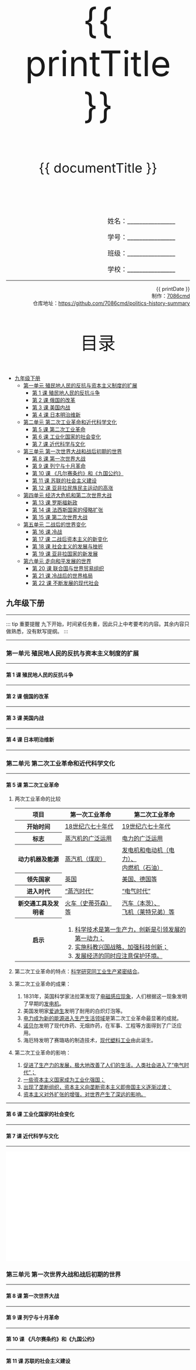 
  <style>
  #title {
    padding-top: 40%;
    font-size: 96px;
  }

  #subtitle {
    font-size: 36px;
    padding-top: 18%;
  }

  #ending {
    padding-top: 60%;
    font-size: 48px;
    padding-bottom: 12%;
  }

  .center {
    text-align: center;
  }
  .right {
    text-align: right;
  }

  #inform {
    padding-right: 8%;
    font-size: 18px;
  }

  #allinform {
    padding-top: 18%;
  }

  .topic {
    padding-top: 12%;
    padding-bottom: 8%;
    font-size: 48px;
  }
</style>
<div class="center">
  <div id="title">{{ printTitle }}</div>
  <div id="subtitle" v-if="documentTitle !== printTitle">{{ documentTitle }}</div>
</div>
<div class="right" id="allinform">
  <p id="inform">姓名：________________</p>
  <p id="inform">学号：________________</p>
  <p id="inform">班级：________________</p>
  <p id="inform">学校：________________</p>

  <hr />
  <div>
    {{ printDate }}<br />
    制作：<a href="https://github.com/7086cmd/">7086cmd</a><br />
    仓库地址：<a href="https://github.com/7086cmd/politics-history-summary"
      >https://github.com/7086cmd/politics-history-summary</a
    >
  </div>
</div>


<div class="divider_top"></div>

<div class="divider_top"></div>

<div class="center">
  <div class="topic">目录</div>
</div>

  - [九年级下册](#九年级下册)<br>
    - [第一单元 殖民地人民的反抗与资本主义制度的扩展](#第一单元-殖民地人民的反抗与资本主义制度的扩展)<br>
      - [第 1 课 殖民地人民的反抗斗争](#第-1-课-殖民地人民的反抗斗争)<br>
      - [第 2 课 俄国的改革](#第-2-课-俄国的改革)<br>
      - [第 3 课 美国内战](#第-3-课-美国内战)<br>
      - [第 4 课 日本明治维新](#第-4-课-日本明治维新)<br>
    - [第二单元 第二次工业革命和近代科学文化](#第二单元-第二次工业革命和近代科学文化)<br>
      - [第 5 课 第二次工业革命](#第-5-课-第二次工业革命)<br>
      - [第 6 课 工业化国家的社会变化](#第-6-课-工业化国家的社会变化)<br>
      - [第 7 课 近代科学与文化](#第-7-课-近代科学与文化)<br>
    - [第三单元 第一次世界大战和战后初期的世界](#第三单元-第一次世界大战和战后初期的世界)<br>
      - [第 8 课 第一次世界大战](#第-8-课-第一次世界大战)<br>
      - [第 9 课 列宁与十月革命](#第-9-课-列宁与十月革命)<br>
      - [第 10 课 《凡尔赛条约》和《九国公约》](#第-10-课-《凡尔赛条约》和《九国公约》)<br>
      - [第 11 课 苏联的社会主义建设](#第-11-课-苏联的社会主义建设)<br>
      - [第 12 课 亚非拉民族民主运动的高涨](#第-12-课-亚非拉民族民主运动的高涨)<br>
    - [第四单元 经济大危机和第二次世界大战](#第四单元-经济大危机和第二次世界大战)<br>
      - [第 13 课 罗斯福新政](#第-13-课-罗斯福新政)<br>
      - [第 14 课 法西斯国家的侵略扩张](#第-14-课-法西斯国家的侵略扩张)<br>
      - [第 15 课 第二次世界大战](#第-15-课-第二次世界大战)<br>
    - [第五单元 二战后的世界变化](#第五单元-二战后的世界变化)<br>
      - [第 16 课 冷战](#第-16-课-冷战)<br>
      - [第 17 课 二战后资本主义的新变化](#第-17-课-二战后资本主义的新变化)<br>
      - [第 18 课 社会主义的发展与挫折](#第-18-课-社会主义的发展与挫折)<br>
      - [第 19 课 亚非拉国家的新发展](#第-19-课-亚非拉国家的新发展)<br>
    - [第六单元 走向和平发展的世界](#第六单元-走向和平发展的世界)<br>
      - [第 20 课 联合国与世界贸易组织](#第-20-课-联合国与世界贸易组织)<br>
      - [第 21 课 冷战后的世界格局](#第-21-课-冷战后的世界格局)<br>
      - [第 22 课 不断发展的现代社会](#第-22-课-不断发展的现代社会)<br>

<div class="divider_top"></div>


## 九年级下册

---

::: tip 重要提醒
九下开始，时间紧任务重，因此只上中考要考的内容。其余内容只做熟悉，没有默写提纲。
:::

---

<div class="divider"></div>

### 第一单元 殖民地人民的反抗与资本主义制度的扩展

---

#### 第 1 课 殖民地人民的反抗斗争

---

#### 第 2 课 俄国的改革

---

#### 第 3 课 美国内战

---

#### 第 4 课 日本明治维新

---

<div class="divider"></div>

### 第二单元 第二次工业革命和近代科学文化

---

#### 第 5 课 第二次工业革命

1. 两次工业革命的比较

   <table><thead><tr><th>项目</th><th>第一次工业革命</th><th>第二次工业革命</th></tr></thead><tbody><tr><th>开始时间</th><td><u>18世纪六七十年代</u></td><td><u>19世纪六七十年代</u></td></tr><tr><th>标志</th><td><u>蒸汽机的广泛运用</u></td><td><u>电力的广泛运用</u></td></tr><tr><th>动力机器及能源</th><td><u>蒸汽机（煤炭）</u></td><td><u>发电机和电动机（电力）、<br>内燃机（石油）</u></td></tr><tr><th>领先国家</th><td><u>英国</u></td><td><u>美国、德国等</u></td></tr><tr><th>进入时代</th><td><u>“蒸汽时代”</u></td><td><u>“电气时代”</u></td></tr><tr><th>新交通工具及发明者</th><td><u>火车（史蒂芬森）等</u></td><td><u>汽车（本茨）、<br>飞机（莱特兄弟）等</u></td></tr><tr><th rowspan="2">启示</th><td owspan="2" colspan="2"><ol><li><u>科学技术是第一生产力，创新是引领发展的第一动力；</u></li><li><u>实施科教兴国战略，加强科技创新；</u></li><li><u>发展经济的同时应注意保护环境。</u></li></ol></td></tr></tbody></table>

3. 第二次工业革命的特点：<u>科学研究同工业生产紧密结合</u>。
4. 第二次工业革命的成果：
    1. 1831年，英国科学家法拉第发现了<u>电磁感应现象</u>，人们根据这一现象发明了早期的<u>发电机</u>。
    2. 美国发明家<u>爱迪生</u>发明了耐用的白炽灯泡等。
    3. <u>电力成为新的能源进入生产生活领域</u>是第二次工业革命最显著的成就。
    4. <u>诺贝尔</u>发明了现代炸药、无烟炸药，在军事、工程等方面得到了广泛应用。
    5. 海厄特发明了赛璐珞的制造技术，<u>现代塑料工业</u>由此诞生。
5. 第二次工业革命的影响：
    1. <u>促进了生产力的发展，极大地改善了人们的生活，人类社会进入了“电气时代”；</u>
    2. <u>一些资本主义国家成为工业化强国；</u>
    3. <u>出现了垄断组织，资本主义向垄断资本主义即帝国主义逐渐过渡；</u>
    4. <u>资本主义对外扩张的增强，对世界产生了深远的影响。</u>

---

#### 第 6 课 工业化国家的社会变化

---

#### 第 7 课 近代科学与文化

---

<iframe src="/assets/summaries-blank/hw-7-1_9-1v1.pdf" frameborder="0" width="100%" type="application/pdf"></iframe>

<iframe src="/assets/summaries-blank/hw-7-1_9-1v2.pdf" frameborder="0" width="100%" type="application/pdf"></iframe>

<div class="divider"></div>

### 第三单元 第一次世界大战和战后初期的世界

---

#### 第 8 课 第一次世界大战

---

#### 第 9 课 列宁与十月革命

---

#### 第 10 课 《凡尔赛条约》和《九国公约》

---

#### 第 11 课 苏联的社会主义建设

---

#### 第 12 课 亚非拉民族民主运动的高涨

---

<div class="divider"></div>

### 第四单元 经济大危机和第二次世界大战

---

#### 第 13 课 罗斯福新政

---

#### 第 14 课 法西斯国家的侵略扩张

#### 第 15 课 第二次世界大战

1. 意、德、日法西斯政权的建立者依次是：<u>墨索里尼</u>、<u>希特勒</u>、<u>广田弘毅</u>。

2. 欧洲战争策源地：<u>德国</u>；<br>亚洲战争策源地：<u>日本</u>。

3. 第二次世界大战爆发的原因：

    1. 根本原因：<u>帝国主义国家之间政治经济发展的不平衡</u>；
    2. 直接原因：<u>为了应对经济危机，一些国家（德、日）建立了法西斯专政，成为战争的策源地</u>；
    3. 其他原因：<u>绥靖政策加速了第二次世界大战的全面爆发</u>。

4. 第二次世界大战的性质：<u>正义的反法西斯战争</u>。

5. 第二次世界大战能够取胜的根本原因<u>世界反法西斯同盟的建立</u>；其建立的时间是<u>1942 年 1 月</u>，标志是<u>《联合国家宣言》的签署</u>。

6. 二战全面爆发的时间和标志：<u>1939 年，德国闪击波兰</u>；<br>二战规模进一步扩大的标志：<u>1941 年，德国突袭苏联</u>；<br>二战达到最大规模的标志：<u>1941 年，日本偷袭珍珠港</u>；

7. 粉碎了德军不可战胜的神话：<u>莫斯科保卫战</u>；<br>第二次世界大战的转折点：<u>斯大林格勒保卫战</u>；<br>开辟欧洲第二战场：<u>诺曼底登陆</u>。

8. 第二次世界大战结束的时间和标志：<u>1945 年 9 月 2 日，日本正式签署投降书</u>。

9. 二战期间的两次重要会议（按时间顺序）
 <table><tbody><tr><th>会议名称</th><td><u>雅尔塔会议</u></td><td><u>波茨坦会议</u></td></tr><tr><th>时间</th><td>1945 年 2 月</td><td>1945 年 7 月</td></tr><tr><th>与会国</th><td align="center" colspan="2"><u>美、英、苏</u></td></tr><tr><th>内容</th><td><ol><li><u>消灭德国法西斯主义，战后分区占领；</u></li><li><u>战后成立联合国；</u></li><li><u>苏联承诺对日作战。</u></li></ol></td><td><u>发表了敦促日本投降的《波茨坦公告》。</u></td></tr></tbody></table>
10. 台湾及钓鱼岛属于中国领土的国际法律依据是：<u>《开罗宣言》</u>。

11. 第二次世界大战的启示

    1. <u>不忘历史，反对战争，珍爱和平；</u>
    2. <u>要建立公正合理的国际新秩序，推动构建人类命运共同体；</u>
    3. <u>发挥联合国的作用，加强国际合作。</u>

12. 第二次世界大战的影响
    1. <u>第二次世界大战是人类历史上规模空前的战争，给各国人民带来巨大灾难；</u>
    2. <u>彻底粉碎了法西斯主义和军国主义通过战争称霸世界的野心；</u>
    3. <u>彻底结束了列强通过争夺殖民地瓜分世界的历史，促进世界殖民体系的瓦解；</u>
    4. <u>对维护世界和平，促进共同发展产生了重大而深远的影响。</u>

---

<iframe src="/assets/summaries-blank/hw-11-1.pdf" frameborder="0" width="100%" type="application/pdf"></iframe>

<div class="divider"></div>

### 第五单元 二战后的世界变化

---

#### 第 16 课 冷战

1. 冷战开始的标志是<u>杜鲁门主义的出台</u>，冷战在经济上的表现<u>马歇尔计划</u>。<br>
    欧洲冷战对峙的局面基本形成的标志是<u>德国的分裂</u>。<br>
    全面冷战对峙，两极格局形成的标志是<u>北约与华约相继成立</u>。

---

#### 第 17 课 二战后资本主义的新变化

1. 大大加快欧洲一体化进程的事件是<u>欧洲联盟</u>的建立，是在<u>欧洲共同体</u>的基础上组成的，其性质是<u>经济政治共同体</u>。
2. 第三次科技革命领先的国家是<u>美国</u>，主要标志是<u>电子计算机的广泛使用</u>，推动人类社会进入<u>信息时代</u>。

---

#### 第 18 课 社会主义的发展与挫折

---

#### 第 19 课 亚非拉国家的新发展

---

<div class="divider"></div>

### 第六单元 走向和平发展的世界

---

#### 第 20 课 联合国与世界贸易组织

1. 支撑、协调世界经济和政治的两大支柱是<u>世界贸易组织</u>和<u>联合国</u>。
2. 二战中<u>雅尔塔会议</u>会议中提出建立联合国，联合国成立于<u>1945</u>年，安理会的五个常任理事国是<u>中国、法国、俄罗斯、英国、美国</u>，拥有<u>否决</u>权。
3. 联合国的地位：<u>是人类构建世界和平的成果，也是影响最大的国际组织</u>；<br>
   联合国的首要宗旨是<u>维持国际和平及安全</u>，<br>作用为<u>在维护国际和平与安全方面发挥了积极作用，使许多国家和地区避免了一些可能发生的战争</u>。
4. 经济全球化中出现的波折主要表现为<u>逆全球化</u>和<u>贸易保护主义</u>。
5. 世界贸易组织的地位：<u>是具有较大影响力的国际组织</u>；<br>
   作用：<u>促进了全球贸易和世界经济的发展</u>。

---

#### 第 21 课 冷战后的世界格局

1. 时代主题是<u>和平与发展</u>，当今世界形势发展总趋势是<u>多极化趋势</u>。
2. 二战后的世界格局是<u>美、苏两极格局</u>；<br>当今世界格局是<u>“一超多强”</u>，<br>推动这一趋势发展的主要力量有：<u>欧盟</u>、<u>日本</u>、<u>中国</u>、<u>俄罗斯</u>、<u>广大发展中国家</u>。
3. 威胁世界和平的因素有<u>霸权主义</u>、<u>地区冲突</u>、<u>恐怖主义</u>、民族矛盾和宗教纷争。
4. 标志着广大发展中国家已经成为国际政治舞台上的一支重要力量的事件是<u>不结盟运动的兴起</u>。
5. 当今世界的基本特征：<u>经济全球化</u>、<u>世界多极化</u>、<u>社会信息化</u>、<u>文化多样化</u>。

6. 为建立国际新秩序，中国做了哪些努力？

    1. <u>主张平等互信、包容互鉴、合作共赢；</u>
    2. <u>走和平发展道路，奉行独立自主的和平外交政策；</u>
    3. <u>反对霸权主义和强权政治；</u>
    4. <u>构建人类命运共同体；</u>
    5. <u>贡献中国智慧和中国方案。</u>

7. 如何解决和平与发展问题？（中国应如何应对经济全球化？）
    1. 国际社会：
        1. <u>建立公正合理的国际政治经济新秩序，构建人类命运共同体；</u>
        2. <u>发挥联合国作用，加强经济合作。</u>
    2. 中国政府：
        1. <u>以经济为中心，大力改革开放；</u>
        2. <u>奉行独立自主的和平外交政；</u>
        3. <u>倡导建立公正合理的国际政治经济新秩序。</u>

---

#### 第 22 课 不断发展的现代社会

---

<div class="divider"></div>

<script setup>
import { ref } from "vue";

const printTitle = ref(decodeURI(new URL(location.href).pathname.split("/")[1])) ?? "政史地总资料";

const documentTitle = ref(decodeURI(new URL(location.href).pathname.split("/").filter(x => (x !== "" && x !== "print")).join(" | "))) ?? "政史地总资料";

const printDate = ref(`导出日期：${new Date().toLocaleDateString()} ${new Date().toLocaleTimeString()}`);

</script>

# 版权声明

作者: [7086cmd](https://github.com/7086cmd).<br>

<p style="font-size: 24px">
本文遵循 <code>CC BY-NC-SA 4.0</code> 协议。未经允许，请勿擅自改动、商用这些内容，并且若转载请注明出处。
</p>

<div class="center">
  <div id="ending">7086cmd's notes</div>
</div>

<div class="right">
  <p>未经作者许可禁售。</p>
</div>
